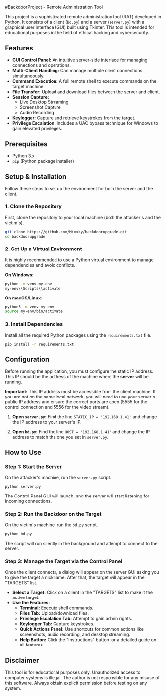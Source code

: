 


#BackdoorProject - Remote Administration Tool

This project is a sophisticated remote administration tool (RAT) developed in Python. It consists of a client (`bd.py`) and a server (`server.py`) with a graphical user interface (GUI) built using Tkinter. This tool is intended for educational purposes in the field of ethical hacking and cybersecurity.

## Features

- **GUI Control Panel:** An intuitive server-side interface for managing connections and operations.
- **Multi-Client Handling:** Can manage multiple client connections simultaneously.
- **Command Execution:** A full remote shell to execute commands on the target machine.
- **File Transfer:** Upload and download files between the server and client.
- **Session Capture:**
    - Live Desktop Streaming
    - Screenshot Capture
    - Audio Recording
- **Keylogger:** Capture and retrieve keystrokes from the target.
- **Privilege Escalation:** Includes a UAC bypass technique for Windows to gain elevated privileges.

## Prerequisites

- Python 3.x
- `pip` (Python package installer)

## Setup & Installation

Follow these steps to set up the environment for both the server and the client.

### 1. Clone the Repository

First, clone the repository to your local machine (both the attacker's and the victim's).

```bash
git clone https://github.com/Mixxky/backdoorupgrade.git
cd backdoorupgrade
```

### 2. Set Up a Virtual Environment

It is highly recommended to use a Python virtual environment to manage dependencies and avoid conflicts.

**On Windows:**

```bash
python -m venv my-env
my-env\\Scripts\\activate
```

**On macOS/Linux:**

```bash
python3 -m venv my-env
source my-env/bin/activate
```

### 3. Install Dependencies

Install all the required Python packages using the `requirements.txt` file.

```bash
pip install -r requirements.txt
```

## Configuration

Before running the application, you must configure the static IP address. This IP should be the address of the machine where the **server** will be running.

**Important:** This IP address must be accessible from the client machine. If you are not on the same local network, you will need to use your server's public IP address and ensure the correct ports are open (5555 for the control connection and 5556 for the video stream).

1.  **Open `server.py`:**
    Find the line `STATIC_IP = '192.168.1.41'` and change the IP address to your server's IP.

2.  **Open `bd.py`:**
    Find the line `HOST = '192.168.1.41'` and change the IP address to match the one you set in `server.py`.

## How to Use

### Step 1: Start the Server

On the attacker's machine, run the `server.py` script.

```bash
python server.py
```

The Control Panel GUI will launch, and the server will start listening for incoming connections.

### Step 2: Run the Backdoor on the Target

On the victim's machine, run the `bd.py` script.

```bash
python bd.py
```

The script will run silently in the background and attempt to connect to the server.

### Step 3: Manage the Target via the Control Panel

Once the client connects, a dialog will appear on the server GUI asking you to give the target a nickname. After that, the target will appear in the "TARGETS" list.

- **Select a Target:** Click on a client in the "TARGETS" list to make it the active target.
- **Use the Features:**
    - **Terminal:** Execute shell commands.
    - **Files Tab:** Upload/download files.
    - **Privilege Escalation Tab:** Attempt to gain admin rights.
    - **Keylogger Tab:** Capture keystrokes.
    - **Quick Actions Panel:** Use shortcuts for common actions like screenshots, audio recording, and desktop streaming.
    - **Help Button:** Click the "Instructions" button for a detailed guide on all features.

## Disclaimer

This tool is for educational purposes only. Unauthorized access to computer systems is illegal. The author is not responsible for any misuse of this software. Always obtain explicit permission before testing on any system.
